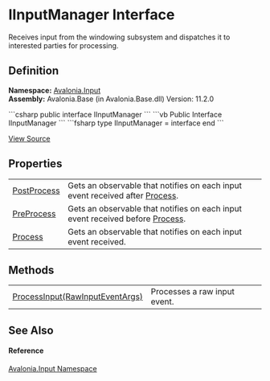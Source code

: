 # IInputManager Interface


Receives input from the windowing subsystem and dispatches it to interested parties for processing.



## Definition
**Namespace:** <a href="N_Avalonia_Input">Avalonia.Input</a>  
**Assembly:** Avalonia.Base (in Avalonia.Base.dll) Version: 11.2.0

<Tabs groupId="api-code-preview">
<TabItem value="csharp" label="C#">
```csharp
public interface IInputManager
```
</TabItem>
<TabItem value="vb" label="VB">
```vb
Public Interface IInputManager
```
</TabItem>
<TabItem value="fsharp" label="F#">
```fsharp
type IInputManager = interface end
```
</TabItem>
</Tabs>



<a href="https://github.com/AvaloniaUI/Avalonia/tree/master/src/Avalonia.Base/Input/IInputManager.cs" title="View the source code">View Source</a>



## Properties
<table>
<tr>
<td><a href="P_Avalonia_Input_IInputManager_PostProcess">PostProcess</a></td>
<td>Gets an observable that notifies on each input event received after <a href="P_Avalonia_Input_IInputManager_Process">Process</a>.</td>
</tr>
<tr>
<td><a href="P_Avalonia_Input_IInputManager_PreProcess">PreProcess</a></td>
<td>Gets an observable that notifies on each input event received before <a href="P_Avalonia_Input_IInputManager_Process">Process</a>.</td>
</tr>
<tr>
<td><a href="P_Avalonia_Input_IInputManager_Process">Process</a></td>
<td>Gets an observable that notifies on each input event received.</td>
</tr>
</table>

## Methods
<table>
<tr>
<td><a href="M_Avalonia_Input_IInputManager_ProcessInput">ProcessInput(RawInputEventArgs)</a></td>
<td>Processes a raw input event.</td>
</tr>
</table>

## See Also


#### Reference
<a href="N_Avalonia_Input">Avalonia.Input Namespace</a>  
